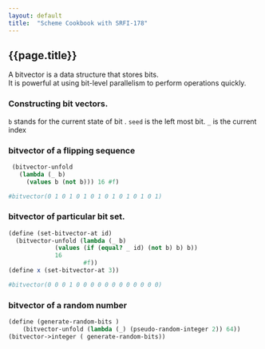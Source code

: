 ```yaml
---
layout: default
title:  "Scheme Cookbook with SRFI-178"
---
```

## {{page.title}}
A bitvector is a data structure that stores bits.  
It is powerful at using bit-level parallelism to perform operations quickly.  

### Constructing bit vectors.

`b` stands for the current state of bit .
`seed` is the left most bit.
`_` is the current index

### bitvector of a flipping sequence
```scheme
 (bitvector-unfold
   (lambda (_ b)
     (values b (not b))) 16 #f)
```

```sh
#bitvector(0 1 0 1 0 1 0 1 0 1 0 1 0 1 0 1)
```

### bitvector of particular bit set.

```scheme
(define (set-bitvector-at id)
  (bitvector-unfold (lambda (_ b)
		     (values (if (equal? _ id) (not b) b) b))
		     16
                     #f))
(define x (set-bitvector-at 3))
```

```sh
#bitvector(0 0 0 1 0 0 0 0 0 0 0 0 0 0 0 0)
```

### bitvector of a random number

```scheme
(define (generate-random-bits )
	(bitvector-unfold (lambda (_) (pseudo-random-integer 2)) 64))
(bitvector->integer ( generate-random-bits))
```
